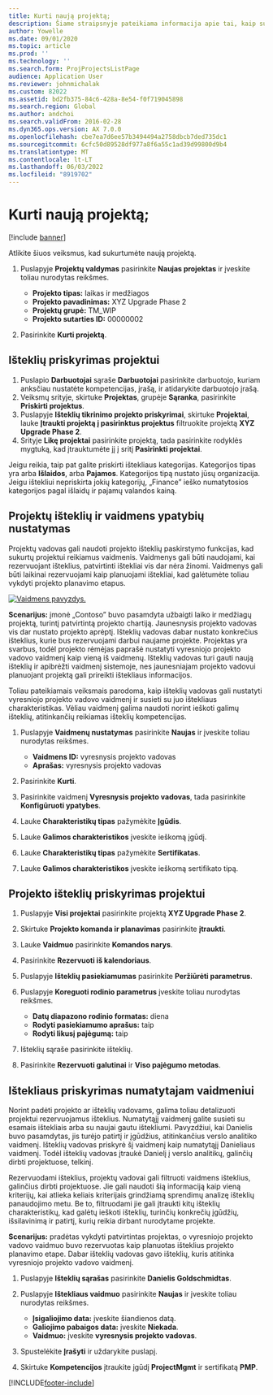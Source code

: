 ```yaml
---
title: Kurti naują projektą;
description: Šiame straipsnyje pateikiama informacija apie tai, kaip sukurti naują projektą.
author: Yowelle
ms.date: 09/01/2020
ms.topic: article
ms.prod: ''
ms.technology: ''
ms.search.form: ProjProjectsListPage
audience: Application User
ms.reviewer: johnmichalak
ms.custom: 82022
ms.assetid: bd2fb375-84c6-428a-8e54-f0f719045898
ms.search.region: Global
ms.author: andchoi
ms.search.validFrom: 2016-02-28
ms.dyn365.ops.version: AX 7.0.0
ms.openlocfilehash: cbe7ea7d6ee57b3494494a2758dbcb7ded735dc1
ms.sourcegitcommit: 6cfc50d89528df977a8f6a55c1ad39d99800d9b4
ms.translationtype: MT
ms.contentlocale: lt-LT
ms.lasthandoff: 06/03/2022
ms.locfileid: "8919702"
---
```

# <a name="create-a-new-project"></a>Kurti naują projektą;

[!include [banner](../includes/banner.md)]

Atlikite šiuos veiksmus, kad sukurtumėte naują projektą.

1. Puslapyje **Projektų valdymas** pasirinkite **Naujas projektas** ir įveskite toliau nurodytas reikšmes.

    - **Projekto tipas:** laikas ir medžiagos
    - **Projekto pavadinimas:** XYZ Upgrade Phase 2
    - **Projektų grupė:** TM\_WIP
    - **Projekto sutarties ID:** 00000002

2. Pasirinkite **Kurti projektą**.

## <a name="assign-a-resource-to-a-project"></a>Išteklių priskyrimas projektui

1. Puslapio **Darbuotojai** sąraše **Darbuotojai** pasirinkite darbuotojo, kuriam anksčiau nustatėte kompetencijas, įrašą, ir atidarykite darbuotojo įrašą.
2. Veiksmų srityje, skirtuke **Projektas**, grupėje **Sąranka**, pasirinkite **Priskirti projektus**.
3. Puslapyje **Išteklių tikrinimo projekto priskyrimai**, skirtuke **Projektai**, lauke **Įtraukti projektą į pasirinktus projektus** filtruokite projektą **XYZ Upgrade Phase 2**.
4. Srityje **Likę projektai** pasirinkite projektą, tada pasirinkite rodyklės mygtuką, kad įtrauktumėte jį į sritį **Pasirinkti projektai**.

Jeigu reikia, taip pat galite priskirti ištekliaus kategorijas. Kategorijos tipas yra arba **Išlaidos**, arba **Pajamos**. Kategorijos tipą nustato jūsų organizacija. Jeigu ištekliui nepriskirta jokių kategorijų, „Finance” ieško numatytosios kategorijos pagal išlaidų ir pajamų valandos kainą.

## <a name="set-up-project-resource-and-role-characteristics"></a>Projektų išteklių ir vaidmens ypatybių nustatymas

Projektų vadovas gali naudoti projekto išteklių paskirstymo funkcijas, kad sukurtų projektui reikiamus vaidmenis. Vaidmenys gali būti naudojami, kai rezervuojant išteklius, patvirtinti ištekliai vis dar nėra žinomi. Vaidmenys gali būti laikinai rezervuojami kaip planuojami ištekliai, kad galėtumėte toliau vykdyti projekto planavimo etapus.

[![Vaidmens pavyzdys.](./media/projectresourcing05.jpg)](./media/projectresourcing05.jpg) 

**Scenarijus:** įmonė „Contoso” buvo pasamdyta užbaigti laiko ir medžiagų projektą, turintį patvirtintą projekto chartiją. Jaunesnysis projekto vadovas vis dar nustato projekto aprėptį. Išteklių vadovas dabar nustato konkrečius išteklius, kurie bus rezervuojami darbui naujame projekte. Projektas yra svarbus, todėl projekto rėmėjas paprašė nustatyti vyresniojo projekto vadovo vaidmenį kaip vieną iš vaidmenų. Išteklių vadovas turi gauti naują išteklių ir apibrėžti vaidmenį sistemoje, nes jaunesniajam projekto vadovui planuojant projektą gali prireikti ištekliaus informacijos.

Toliau pateikiamais veiksmais parodoma, kaip išteklių vadovas gali nustatyti vyresniojo projekto vadovo vaidmenį ir susieti su juo ištekliaus charakteristikas. Vėliau vaidmenį galima naudoti norint ieškoti galimų išteklių, atitinkančių reikiamas išteklių kompetencijas.

1. Puslapyje **Vaidmenų nustatymas** pasirinkite **Naujas** ir įveskite toliau nurodytas reikšmes.

    - **Vaidmens ID:** vyresnysis projekto vadovas
    - **Aprašas:** vyresnysis projekto vadovas

2. Pasirinkite **Kurti**.
3. Pasirinkite vaidmenį **Vyresnysis projekto vadovas**, tada pasirinkite **Konfigūruoti ypatybes**.
4. Lauke **Charakteristikų tipas** pažymėkite **Įgūdis**.
5. Lauke **Galimos charakteristikos** įveskite ieškomą įgūdį.
6. Lauke **Charakteristikų tipas** pažymėkite **Sertifikatas**.
7. Lauke **Galimos charakteristikos** įveskite ieškomą sertifikato tipą.

## <a name="assign-a-project-resource-to-a-project"></a>Projekto išteklių priskyrimas projektui

1. Puslapyje **Visi projektai** pasirinkite projektą **XYZ Upgrade Phase 2**.
2. Skirtuke **Projekto komanda ir planavimas** pasirinkite **įtraukti**.
3. Lauke **Vaidmuo** pasirinkite **Komandos narys**.
4. Pasirinkite **Rezervuoti iš kalendoriaus**.
5. Puslapyje **Išteklių pasiekiamumas** pasirinkite **Peržiūrėti parametrus**.
6. Puslapyje **Koreguoti rodinio parametrus** įveskite toliau nurodytas reikšmes.

    - **Datų diapazono rodinio formatas:** diena
    - **Rodyti pasiekiamumo aprašus:** taip
    - **Rodyti likusį pajėgumą:** taip

7. Išteklių sąraše pasirinkite išteklių.
8. Pasirinkite **Rezervuoti galutinai** ir **Viso pajėgumo metodas**.

## <a name="assign-a-resource-to-a-default-role"></a>Ištekliaus priskyrimas numatytajam vaidmeniui

Norint padėti projekto ar išteklių vadovams, galima toliau detalizuoti projektui rezervuojamus išteklius. Numatytąjį vaidmenį galite susieti su esamais ištekliais arba su naujai gautu ištekliumi. Pavyzdžiui, kai Danielis buvo pasamdytas, jis turėjo patirtį ir įgūdžius, atitinkančius verslo analitiko vaidmenį. Išteklių vadovas priskyrė šį vaidmenį kaip numatytąjį Danieliaus vaidmenį. Todėl išteklių vadovas įtraukė Danielį į verslo analitikų, galinčių dirbti projektuose, telkinį.

Rezervuodami išteklius, projektų vadovai gali filtruoti vaidmens išteklius, galinčius dirbti projektuose. Jie gali naudoti šią informaciją kaip vieną kriterijų, kai atlieka keliais kriterijais grindžiamą sprendimų analizę išteklių panaudojimo metu. Be to, filtruodami jie gali įtraukti kitų išteklių charakteristikų, kad galėtų ieškoti išteklių, turinčių konkrečių įgūdžių, išsilavinimą ir patirtį, kurių reikia dirbant nurodytame projekte.

**Scenarijus:** pradėtas vykdyti patvirtintas projektas, o vyresniojo projekto vadovo vaidmuo buvo rezervuotas kaip planuotas išteklius projekto planavimo etape. Dabar išteklių vadovas gavo išteklių, kuris atitinka vyresniojo projekto vadovo vaidmenį.

1. Puslapyje **Išteklių sąrašas** pasirinkite **Danielis Goldschmidtas**.
2. Puslapyje **Ištekliaus vaidmuo** pasirinkite **Naujas** ir įveskite toliau nurodytas reikšmes.

    - **Įsigaliojimo data:** įveskite šiandienos datą.
    - **Galiojimo pabaigos data:** įveskite **Niekada**.
    - **Vaidmuo:** įveskite **vyresnysis projekto vadovas**.

3. Spustelėkite **Įrašyti** ir uždarykite puslapį.
4. Skirtuke **Kompetencijos** įtraukite įgūdį **ProjectMgmt** ir sertifikatą **PMP**.


[!INCLUDE[footer-include](../includes/footer-banner.md)]